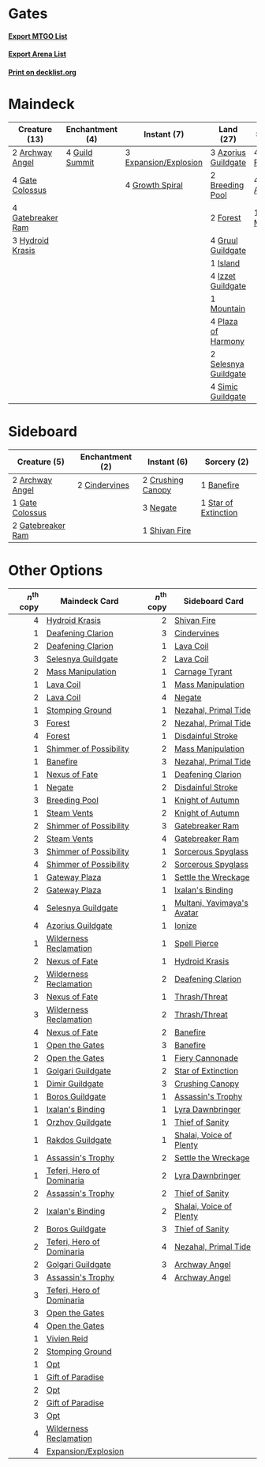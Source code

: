# Gates

#### [Export MTGO List](../collection/Gates/Gates.txt)
#### [Export Arena List](../collection/Gates/Gates_arena.txt)
#### [Print on decklist.org](http://decklist.org/?deckmain=2%09Archway%20Angel%0A3%09Azorius%20Guildgate%0A2%09Breeding%20Pool%0A4%09Circuitous%20Route%0A3%09Expansion/Explosion%0A2%09Forest%0A4%09Gate%20Colossus%0A4%09Gatebreaker%20Ram%0A4%09Gates%20Ablaze%0A4%09Growth%20Spiral%0A4%09Gruul%20Guildgate%0A4%09Guild%20Summit%0A3%09Hydroid%20Krasis%0A1%09Island%0A4%09Izzet%20Guildgate%0A1%09Mass%20Manipulation%0A1%09Mountain%0A4%09Plaza%20of%20Harmony%0A2%09Selesnya%20Guildgate%0A4%09Simic%20Guildgate&deckside=2%09Archway%20Angel%0A1%09Banefire%0A2%09Cindervines%0A2%09Crushing%20Canopy%0A1%09Gate%20Colossus%0A2%09Gatebreaker%20Ram%0A3%09Negate%0A1%09Shivan%20Fire%0A1%09Star%20of%20Extinction)
# Maindeck

|                                       Creature (13)                                        |                                     Enchantment (4)                                     |                                          Instant (7)                                           |                                           Land (27)                                           |                                         Sorcery (9)                                          |
|--------------------------------------------------------------------------------------------|-----------------------------------------------------------------------------------------|------------------------------------------------------------------------------------------------|-----------------------------------------------------------------------------------------------|----------------------------------------------------------------------------------------------|
|2 [Archway Angel](http://gatherer.wizards.com/Pages/Card/Details.aspx?multiverseid=457147)  |4 [Guild Summit](http://gatherer.wizards.com/Pages/Card/Details.aspx?multiverseid=452791)|3 [Expansion/Explosion](http://gatherer.wizards.com/Pages/Card/Details.aspx?multiverseid=452974)|3 [Azorius Guildgate](http://gatherer.wizards.com/Pages/Card/Details.aspx?multiverseid=376256) |4 [Circuitous Route](http://gatherer.wizards.com/Pages/Card/Details.aspx?multiverseid=452875) |
|4 [Gate Colossus](http://gatherer.wizards.com/Pages/Card/Details.aspx?multiverseid=457376)  |                                                                                         |4 [Growth Spiral](http://gatherer.wizards.com/Pages/Card/Details.aspx?multiverseid=457322)      |2 [Breeding Pool](http://gatherer.wizards.com/Pages/Card/Details.aspx?multiverseid=97088)      |4 [Gates Ablaze](http://gatherer.wizards.com/Pages/Card/Details.aspx?multiverseid=457246)     |
|4 [Gatebreaker Ram](http://gatherer.wizards.com/Pages/Card/Details.aspx?multiverseid=457270)|                                                                                         |                                                                                                |2 [Forest](http://gatherer.wizards.com/Pages/Card/Details.aspx?multiverseid=439860)            |1 [Mass Manipulation](http://gatherer.wizards.com/Pages/Card/Details.aspx?multiverseid=457186)|
|3 [Hydroid Krasis](http://gatherer.wizards.com/Pages/Card/Details.aspx?multiverseid=457327) |                                                                                         |                                                                                                |4 [Gruul Guildgate](http://gatherer.wizards.com/Pages/Card/Details.aspx?multiverseid=376359)   |                                                                                              |
|                                                                                            |                                                                                         |                                                                                                |1 [Island](http://gatherer.wizards.com/Pages/Card/Details.aspx?multiverseid=439857)            |                                                                                              |
|                                                                                            |                                                                                         |                                                                                                |4 [Izzet Guildgate](http://gatherer.wizards.com/Pages/Card/Details.aspx?multiverseid=376378)   |                                                                                              |
|                                                                                            |                                                                                         |                                                                                                |1 [Mountain](http://gatherer.wizards.com/Pages/Card/Details.aspx?multiverseid=439859)          |                                                                                              |
|                                                                                            |                                                                                         |                                                                                                |4 [Plaza of Harmony](http://gatherer.wizards.com/Pages/Card/Details.aspx?multiverseid=457398)  |                                                                                              |
|                                                                                            |                                                                                         |                                                                                                |2 [Selesnya Guildgate](http://gatherer.wizards.com/Pages/Card/Details.aspx?multiverseid=376490)|                                                                                              |
|                                                                                            |                                                                                         |                                                                                                |4 [Simic Guildgate](http://gatherer.wizards.com/Pages/Card/Details.aspx?multiverseid=376500)   |                                                                                              |


# Sideboard

|                                        Creature (5)                                        |                                    Enchantment (2)                                     |                                        Instant (6)                                         |                                          Sorcery (2)                                          |
|--------------------------------------------------------------------------------------------|----------------------------------------------------------------------------------------|--------------------------------------------------------------------------------------------|-----------------------------------------------------------------------------------------------|
|2 [Archway Angel](http://gatherer.wizards.com/Pages/Card/Details.aspx?multiverseid=457147)  |2 [Cindervines](http://gatherer.wizards.com/Pages/Card/Details.aspx?multiverseid=457305)|2 [Crushing Canopy](http://gatherer.wizards.com/Pages/Card/Details.aspx?multiverseid=452876)|1 [Banefire](http://gatherer.wizards.com/Pages/Card/Details.aspx?multiverseid=186613)          |
|1 [Gate Colossus](http://gatherer.wizards.com/Pages/Card/Details.aspx?multiverseid=457376)  |                                                                                        |3 [Negate](http://gatherer.wizards.com/Pages/Card/Details.aspx?multiverseid=423707)         |1 [Star of Extinction](http://gatherer.wizards.com/Pages/Card/Details.aspx?multiverseid=435315)|
|2 [Gatebreaker Ram](http://gatherer.wizards.com/Pages/Card/Details.aspx?multiverseid=457270)|                                                                                        |1 [Shivan Fire](http://gatherer.wizards.com/Pages/Card/Details.aspx?multiverseid=443030)    |                                                                                               |


# Other Options

|*n*<sup>th</sup> copy|                                           Maindeck Card                                            |*n*<sup>th</sup> copy|                                           Sideboard Card                                            |
|--------------------:|----------------------------------------------------------------------------------------------------|--------------------:|-----------------------------------------------------------------------------------------------------|
|                    4|[Hydroid Krasis](http://gatherer.wizards.com/Pages/Card/Details.aspx?multiverseid=457327)           |                    2|[Shivan Fire](http://gatherer.wizards.com/Pages/Card/Details.aspx?multiverseid=443030)               |
|                    1|[Deafening Clarion](http://gatherer.wizards.com/Pages/Card/Details.aspx?multiverseid=452915)        |                    3|[Cindervines](http://gatherer.wizards.com/Pages/Card/Details.aspx?multiverseid=457305)               |
|                    2|[Deafening Clarion](http://gatherer.wizards.com/Pages/Card/Details.aspx?multiverseid=452915)        |                    1|[Lava Coil](http://gatherer.wizards.com/Pages/Card/Details.aspx?multiverseid=452858)                 |
|                    3|[Selesnya Guildgate](http://gatherer.wizards.com/Pages/Card/Details.aspx?multiverseid=376490)       |                    2|[Lava Coil](http://gatherer.wizards.com/Pages/Card/Details.aspx?multiverseid=452858)                 |
|                    2|[Mass Manipulation](http://gatherer.wizards.com/Pages/Card/Details.aspx?multiverseid=457186)        |                    1|[Carnage Tyrant](http://gatherer.wizards.com/Pages/Card/Details.aspx?multiverseid=435334)            |
|                    1|[Lava Coil](http://gatherer.wizards.com/Pages/Card/Details.aspx?multiverseid=452858)                |                    1|[Mass Manipulation](http://gatherer.wizards.com/Pages/Card/Details.aspx?multiverseid=457186)         |
|                    2|[Lava Coil](http://gatherer.wizards.com/Pages/Card/Details.aspx?multiverseid=452858)                |                    4|[Negate](http://gatherer.wizards.com/Pages/Card/Details.aspx?multiverseid=423707)                    |
|                    1|[Stomping Ground](http://gatherer.wizards.com/Pages/Card/Details.aspx?multiverseid=405110)          |                    1|[Nezahal, Primal Tide](http://gatherer.wizards.com/Pages/Card/Details.aspx?multiverseid=439702)      |
|                    3|[Forest](http://gatherer.wizards.com/Pages/Card/Details.aspx?multiverseid=439860)                   |                    2|[Nezahal, Primal Tide](http://gatherer.wizards.com/Pages/Card/Details.aspx?multiverseid=439702)      |
|                    4|[Forest](http://gatherer.wizards.com/Pages/Card/Details.aspx?multiverseid=439860)                   |                    1|[Disdainful Stroke](http://gatherer.wizards.com/Pages/Card/Details.aspx?multiverseid=420705)         |
|                    1|[Shimmer of Possibility](http://gatherer.wizards.com/Pages/Card/Details.aspx?multiverseid=457195)   |                    2|[Mass Manipulation](http://gatherer.wizards.com/Pages/Card/Details.aspx?multiverseid=457186)         |
|                    1|[Banefire](http://gatherer.wizards.com/Pages/Card/Details.aspx?multiverseid=186613)                 |                    3|[Nezahal, Primal Tide](http://gatherer.wizards.com/Pages/Card/Details.aspx?multiverseid=439702)      |
|                    1|[Nexus of Fate](http://gatherer.wizards.com/Pages/Card/Details.aspx?multiverseid=450253)            |                    1|[Deafening Clarion](http://gatherer.wizards.com/Pages/Card/Details.aspx?multiverseid=452915)         |
|                    1|[Negate](http://gatherer.wizards.com/Pages/Card/Details.aspx?multiverseid=423707)                   |                    2|[Disdainful Stroke](http://gatherer.wizards.com/Pages/Card/Details.aspx?multiverseid=420705)         |
|                    3|[Breeding Pool](http://gatherer.wizards.com/Pages/Card/Details.aspx?multiverseid=97088)             |                    1|[Knight of Autumn](http://gatherer.wizards.com/Pages/Card/Details.aspx?multiverseid=452933)          |
|                    1|[Steam Vents](http://gatherer.wizards.com/Pages/Card/Details.aspx?multiverseid=405109)              |                    2|[Knight of Autumn](http://gatherer.wizards.com/Pages/Card/Details.aspx?multiverseid=452933)          |
|                    2|[Shimmer of Possibility](http://gatherer.wizards.com/Pages/Card/Details.aspx?multiverseid=457195)   |                    3|[Gatebreaker Ram](http://gatherer.wizards.com/Pages/Card/Details.aspx?multiverseid=457270)           |
|                    2|[Steam Vents](http://gatherer.wizards.com/Pages/Card/Details.aspx?multiverseid=405109)              |                    4|[Gatebreaker Ram](http://gatherer.wizards.com/Pages/Card/Details.aspx?multiverseid=457270)           |
|                    3|[Shimmer of Possibility](http://gatherer.wizards.com/Pages/Card/Details.aspx?multiverseid=457195)   |                    1|[Sorcerous Spyglass](http://gatherer.wizards.com/Pages/Card/Details.aspx?multiverseid=435407)        |
|                    4|[Shimmer of Possibility](http://gatherer.wizards.com/Pages/Card/Details.aspx?multiverseid=457195)   |                    2|[Sorcerous Spyglass](http://gatherer.wizards.com/Pages/Card/Details.aspx?multiverseid=435407)        |
|                    1|[Gateway Plaza](http://gatherer.wizards.com/Pages/Card/Details.aspx?multiverseid=452997)            |                    1|[Settle the Wreckage](http://gatherer.wizards.com/Pages/Card/Details.aspx?multiverseid=435186)       |
|                    2|[Gateway Plaza](http://gatherer.wizards.com/Pages/Card/Details.aspx?multiverseid=452997)            |                    1|[Ixalan's Binding](http://gatherer.wizards.com/Pages/Card/Details.aspx?multiverseid=435168)          |
|                    4|[Selesnya Guildgate](http://gatherer.wizards.com/Pages/Card/Details.aspx?multiverseid=376490)       |                    1|[Multani, Yavimaya's Avatar](http://gatherer.wizards.com/Pages/Card/Details.aspx?multiverseid=443062)|
|                    4|[Azorius Guildgate](http://gatherer.wizards.com/Pages/Card/Details.aspx?multiverseid=376256)        |                    1|[Ionize](http://gatherer.wizards.com/Pages/Card/Details.aspx?multiverseid=452929)                    |
|                    1|[Wilderness Reclamation](http://gatherer.wizards.com/Pages/Card/Details.aspx?multiverseid=457293)   |                    1|[Spell Pierce](http://gatherer.wizards.com/Pages/Card/Details.aspx?multiverseid=425876)              |
|                    2|[Nexus of Fate](http://gatherer.wizards.com/Pages/Card/Details.aspx?multiverseid=450253)            |                    1|[Hydroid Krasis](http://gatherer.wizards.com/Pages/Card/Details.aspx?multiverseid=457327)            |
|                    2|[Wilderness Reclamation](http://gatherer.wizards.com/Pages/Card/Details.aspx?multiverseid=457293)   |                    2|[Deafening Clarion](http://gatherer.wizards.com/Pages/Card/Details.aspx?multiverseid=452915)         |
|                    3|[Nexus of Fate](http://gatherer.wizards.com/Pages/Card/Details.aspx?multiverseid=450253)            |                    1|[Thrash/Threat](http://gatherer.wizards.com/Pages/Card/Details.aspx?multiverseid=457373)             |
|                    3|[Wilderness Reclamation](http://gatherer.wizards.com/Pages/Card/Details.aspx?multiverseid=457293)   |                    2|[Thrash/Threat](http://gatherer.wizards.com/Pages/Card/Details.aspx?multiverseid=457373)             |
|                    4|[Nexus of Fate](http://gatherer.wizards.com/Pages/Card/Details.aspx?multiverseid=450253)            |                    2|[Banefire](http://gatherer.wizards.com/Pages/Card/Details.aspx?multiverseid=186613)                  |
|                    1|[Open the Gates](http://gatherer.wizards.com/Pages/Card/Details.aspx?multiverseid=457277)           |                    3|[Banefire](http://gatherer.wizards.com/Pages/Card/Details.aspx?multiverseid=186613)                  |
|                    2|[Open the Gates](http://gatherer.wizards.com/Pages/Card/Details.aspx?multiverseid=457277)           |                    1|[Fiery Cannonade](http://gatherer.wizards.com/Pages/Card/Details.aspx?multiverseid=435297)           |
|                    1|[Golgari Guildgate](http://gatherer.wizards.com/Pages/Card/Details.aspx?multiverseid=376351)        |                    2|[Star of Extinction](http://gatherer.wizards.com/Pages/Card/Details.aspx?multiverseid=435315)        |
|                    1|[Dimir Guildgate](http://gatherer.wizards.com/Pages/Card/Details.aspx?multiverseid=376306)          |                    3|[Crushing Canopy](http://gatherer.wizards.com/Pages/Card/Details.aspx?multiverseid=452876)           |
|                    1|[Boros Guildgate](http://gatherer.wizards.com/Pages/Card/Details.aspx?multiverseid=376272)          |                    1|[Assassin's Trophy](http://gatherer.wizards.com/Pages/Card/Details.aspx?multiverseid=452902)         |
|                    1|[Ixalan's Binding](http://gatherer.wizards.com/Pages/Card/Details.aspx?multiverseid=435168)         |                    1|[Lyra Dawnbringer](http://gatherer.wizards.com/Pages/Card/Details.aspx?multiverseid=442914)          |
|                    1|[Orzhov Guildgate](http://gatherer.wizards.com/Pages/Card/Details.aspx?multiverseid=376443)         |                    1|[Thief of Sanity](http://gatherer.wizards.com/Pages/Card/Details.aspx?multiverseid=452955)           |
|                    1|[Rakdos Guildgate](http://gatherer.wizards.com/Pages/Card/Details.aspx?multiverseid=376465)         |                    1|[Shalai, Voice of Plenty](http://gatherer.wizards.com/Pages/Card/Details.aspx?multiverseid=442923)   |
|                    1|[Assassin's Trophy](http://gatherer.wizards.com/Pages/Card/Details.aspx?multiverseid=452902)        |                    2|[Settle the Wreckage](http://gatherer.wizards.com/Pages/Card/Details.aspx?multiverseid=435186)       |
|                    1|[Teferi, Hero of Dominaria](http://gatherer.wizards.com/Pages/Card/Details.aspx?multiverseid=443095)|                    2|[Lyra Dawnbringer](http://gatherer.wizards.com/Pages/Card/Details.aspx?multiverseid=442914)          |
|                    2|[Assassin's Trophy](http://gatherer.wizards.com/Pages/Card/Details.aspx?multiverseid=452902)        |                    2|[Thief of Sanity](http://gatherer.wizards.com/Pages/Card/Details.aspx?multiverseid=452955)           |
|                    2|[Ixalan's Binding](http://gatherer.wizards.com/Pages/Card/Details.aspx?multiverseid=435168)         |                    2|[Shalai, Voice of Plenty](http://gatherer.wizards.com/Pages/Card/Details.aspx?multiverseid=442923)   |
|                    2|[Boros Guildgate](http://gatherer.wizards.com/Pages/Card/Details.aspx?multiverseid=376272)          |                    3|[Thief of Sanity](http://gatherer.wizards.com/Pages/Card/Details.aspx?multiverseid=452955)           |
|                    2|[Teferi, Hero of Dominaria](http://gatherer.wizards.com/Pages/Card/Details.aspx?multiverseid=443095)|                    4|[Nezahal, Primal Tide](http://gatherer.wizards.com/Pages/Card/Details.aspx?multiverseid=439702)      |
|                    2|[Golgari Guildgate](http://gatherer.wizards.com/Pages/Card/Details.aspx?multiverseid=376351)        |                    3|[Archway Angel](http://gatherer.wizards.com/Pages/Card/Details.aspx?multiverseid=457147)             |
|                    3|[Assassin's Trophy](http://gatherer.wizards.com/Pages/Card/Details.aspx?multiverseid=452902)        |                    4|[Archway Angel](http://gatherer.wizards.com/Pages/Card/Details.aspx?multiverseid=457147)             |
|                    3|[Teferi, Hero of Dominaria](http://gatherer.wizards.com/Pages/Card/Details.aspx?multiverseid=443095)|                     |                                                                                                     |
|                    3|[Open the Gates](http://gatherer.wizards.com/Pages/Card/Details.aspx?multiverseid=457277)           |                     |                                                                                                     |
|                    4|[Open the Gates](http://gatherer.wizards.com/Pages/Card/Details.aspx?multiverseid=457277)           |                     |                                                                                                     |
|                    1|[Vivien Reid](http://gatherer.wizards.com/Pages/Card/Details.aspx?multiverseid=447344)              |                     |                                                                                                     |
|                    2|[Stomping Ground](http://gatherer.wizards.com/Pages/Card/Details.aspx?multiverseid=405110)          |                     |                                                                                                     |
|                    1|[Opt](http://gatherer.wizards.com/Pages/Card/Details.aspx?multiverseid=442948)                      |                     |                                                                                                     |
|                    1|[Gift of Paradise](http://gatherer.wizards.com/Pages/Card/Details.aspx?multiverseid=426869)         |                     |                                                                                                     |
|                    2|[Opt](http://gatherer.wizards.com/Pages/Card/Details.aspx?multiverseid=442948)                      |                     |                                                                                                     |
|                    2|[Gift of Paradise](http://gatherer.wizards.com/Pages/Card/Details.aspx?multiverseid=426869)         |                     |                                                                                                     |
|                    3|[Opt](http://gatherer.wizards.com/Pages/Card/Details.aspx?multiverseid=442948)                      |                     |                                                                                                     |
|                    4|[Wilderness Reclamation](http://gatherer.wizards.com/Pages/Card/Details.aspx?multiverseid=457293)   |                     |                                                                                                     |
|                    4|[Expansion/Explosion](http://gatherer.wizards.com/Pages/Card/Details.aspx?multiverseid=452974)      |                     |                                                                                                     |

